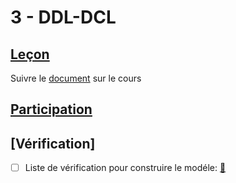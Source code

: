 # 3 - DDL-DCL

## [Leçon]()

Suivre le [document](documentation/Lesson.md) sur le cours

## [Participation](.scripts/Participation.md)

## [Vérification]

  - [ ] Liste de vérification pour construire le modéle: [:construction:](documentation)

